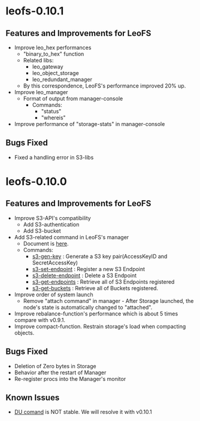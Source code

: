 leofs-0.10.1
============

Features and Improvements for LeoFS
-----------------------------------

* Improve leo_hex performances
    * "binary_to_hex" function
    * Related libs:
        * leo_gateway
        * leo_object_storage
        * leo_redundant_manager
    * By this correspondence, LeoFS's performance improved 20% up.
* Improve leo_manager
    * Format of output from manager-console
        * Commands:
            * "status"
            * "whereis"
* Improve performance of "storage-stats" in manager-console

Bugs Fixed
-----------

* Fixed a handling error in S3-libs



leofs-0.10.0
============

Features and Improvements for LeoFS
-----------------------------------

* Improve S3-API's compatibility
    * Add S3-authentication
    * Add S3-bucket
* Add S3-related command in LeoFS's manager
    * Document is [here](http://www.leofs.org/docs/admin_guide.html).
    * Commands:
        * [s3-gen-key](http://www.leofs.org/docs/admin_guide.html#s3-gen-key-generate-a-s3-key-pair-accesskeyid-and-secretaccesskey) : Generate a S3 key pair(AccessKeyID and SecretAccessKey)
        * [s3-set-endpoint](http://www.leofs.org/docs/admin_guide.html#s3-set-endpoint-register-a-new-s3-endpoint) : Register a new S3 Endpoint
        * [s3-delete-endpoint](http://www.leofs.org/docs/admin_guide.html#s3-delete-endpoint-delete-a-s3-endpoint) : Delete a S3 Endpoint
        * [s3-get-endpoints](http://www.leofs.org/docs/admin_guide.html#s3-get-endpoints-retrieve-all-of-s3-endpoints-registered) : Retrieve all of S3 Endpoints registered
        * [s3-get-buckets](http://www.leofs.org/docs/admin_guide.html#s3-get-buckets-retrieve-all-of-buckets-registered) : Retrieve all of Buckets registered.
* Improve order of system launch
    * Remove "attach command" in manager - After Storage launched, the node's state is automatically changed to "attached".
* Improve rebalance-function's performance which is about 5 times compare with v0.9.1.
* Improve compact-function. Restrain storage's load when compacting objects.

Bugs Fixed
-----------

* Deletion of Zero bytes in Storage
* Behavior after the restart of Manager
* Re-register procs into the Manager's monitor

Known Issues
-------------

* [DU comand](http://www.leofs.org/docs/admin_guide.html#du-retrieve-a-number-of-objects-from-object-storage) is NOT stable. We will resolve it with v0.10.1

